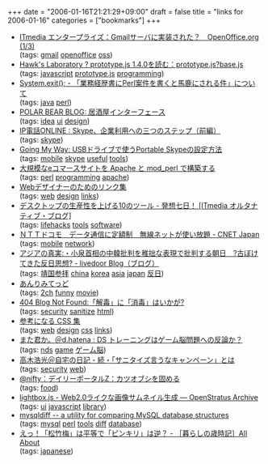 +++
date = "2006-01-16T21:21:29+09:00"
draft = false
title = "links for 2006-01-16"
categories = ["bookmarks"]
+++

<ul>
	<li>
		<div><a href="http://www.itmedia.co.jp/enterprise/articles/0601/13/news027.html">ITmedia エンタープライズ：Gmailサーバに実装された？　OpenOffice.org (1/3)</a></div>
		<div>(tags: <a href="http://del.icio.us/nobu666/gmail">gmail</a> <a href="http://del.icio.us/nobu666/openoffice">openoffice</a> <a href="http://del.icio.us/nobu666/oss">oss</a>)</div>
	</li>
	<li>
		<div><a href="http://blog.hawklab.jp/item-21.html">Hawk's Laboratory ? prototype.js 1.4.0を読む：prototype.js?base.js</a></div>
		<div>(tags: <a href="http://del.icio.us/nobu666/javascript">javascript</a> <a href="http://del.icio.us/nobu666/prototype.js">prototype.js</a> <a href="http://del.icio.us/nobu666/programming">programming</a>)</div>
	</li>
	<li>
		<div><a href="http://jugyo.org/blog/?p=1839">System.exit(); - 「業務経歴書にPerl案件を書くと馬鹿にされる件」について</a></div>
		<div>(tags: <a href="http://del.icio.us/nobu666/java">java</a> <a href="http://del.icio.us/nobu666/perl">perl</a>)</div>
	</li>
	<li>
		<div><a href="http://akihitok.typepad.jp/blog/2006/01/post_68a8.html">POLAR BEAR BLOG: 居酒屋インターフェース</a></div>
		<div>(tags: <a href="http://del.icio.us/nobu666/idea">idea</a> <a href="http://del.icio.us/nobu666/ui">ui</a> <a href="http://del.icio.us/nobu666/design">design</a>)</div>
	</li>
	<li>
		<div><a href="http://itpro.nikkeibp.co.jp/article/DENWA/20060113/227230/">IP電話ONLINE : Skype、企業利用への三つのステップ（前編）</a></div>
		<div>(tags: <a href="http://del.icio.us/nobu666/skype">skype</a>)</div>
	</li>
	<li>
		<div><a href="http://kengo.preston-net.com/archives/002415.shtml">Going My Way: USBドライブで使うPortable Skypeの設定方法</a></div>
		<div>(tags: <a href="http://del.icio.us/nobu666/mobile">mobile</a> <a href="http://del.icio.us/nobu666/skype">skype</a> <a href="http://del.icio.us/nobu666/useful">useful</a> <a href="http://del.icio.us/nobu666/tools">tools</a>)</div>
	</li>
	<li>
		<div><a href="http://bulknews.net/lib/doc-ja/etoys.ja.html">大規模なeコマースサイトを Apache と mod_perl で構築する</a></div>
		<div>(tags: <a href="http://del.icio.us/nobu666/perl">perl</a> <a href="http://del.icio.us/nobu666/programming">programming</a> <a href="http://del.icio.us/nobu666/apache">apache</a>)</div>
	</li>
	<li>
		<div><a href="http://phpspot.org/wst/webshot.php?m=thumb">Webデザイナーのためのリンク集</a></div>
		<div>(tags: <a href="http://del.icio.us/nobu666/web">web</a> <a href="http://del.icio.us/nobu666/design">design</a> <a href="http://del.icio.us/nobu666/links">links</a>)</div>
	</li>
	<li>
		<div><a href="http://blogs.itmedia.co.jp/koji/2005/12/10_fd94.html?ref=atom">デスクトップの生産性を上げる10のツール - 発想七日！ [ITmedia オルタナティブ・ブログ]</a></div>
		<div>(tags: <a href="http://del.icio.us/nobu666/lifehacks">lifehacks</a> <a href="http://del.icio.us/nobu666/tools">tools</a> <a href="http://del.icio.us/nobu666/software">software</a>)</div>
	</li>
	<li>
		<div><a href="http://japan.cnet.com/news/com/story/0,2000047668,20094440,00.htm?ref=rss">ＮＴＴドコモ　データ通信に定額制　無線ネットが使い放題 - CNET Japan</a></div>
		<div>(tags: <a href="http://del.icio.us/nobu666/mobile">mobile</a> <a href="http://del.icio.us/nobu666/network">network</a>)</div>
	</li>
	<li>
		<div><a href="http://blog.livedoor.jp/lancer1/archives/50304176.html">アジアの真実:・小泉首相の中韓批判を稚拙な表現で批判する朝日　?古ぼけてきた反日思想? - livedoor Blog（ブログ）</a></div>
		<div>(tags: <a href="http://del.icio.us/nobu666/靖国参拝">靖国参拝</a> <a href="http://del.icio.us/nobu666/china">china</a> <a href="http://del.icio.us/nobu666/korea">korea</a> <a href="http://del.icio.us/nobu666/asia">asia</a> <a href="http://del.icio.us/nobu666/japan">japan</a> <a href="http://del.icio.us/nobu666/反日">反日</a>)</div>
	</li>
	<li>
		<div><a href="http://unlimi.net/archives/50531923.html">あんりみてっど</a></div>
		<div>(tags: <a href="http://del.icio.us/nobu666/2ch">2ch</a> <a href="http://del.icio.us/nobu666/funny">funny</a> <a href="http://del.icio.us/nobu666/movie">movie</a>)</div>
	</li>
	<li>
		<div><a href="http://blog.livedoor.jp/dankogai/archives/50312120.html">404 Blog Not Found:「解毒」に「消毒」はいかが?</a></div>
		<div>(tags: <a href="http://del.icio.us/nobu666/security">security</a> <a href="http://del.icio.us/nobu666/sanitize">sanitize</a> <a href="http://del.icio.us/nobu666/html">html</a>)</div>
	</li>
	<li>
		<div><a href="http://deztec.jp/design/06/01/15_style.html">参考になる CSS 集</a></div>
		<div>(tags: <a href="http://del.icio.us/nobu666/web">web</a> <a href="http://del.icio.us/nobu666/design">design</a> <a href="http://del.icio.us/nobu666/css">css</a> <a href="http://del.icio.us/nobu666/links">links</a>)</div>
	</li>
	<li>
		<div><a href="http://d.hatena.ne.jp/matakimika/20060114#p2">また君か。＠d.hatena : DS トレーニングはゲーム脳問題への反論か？</a></div>
		<div>(tags: <a href="http://del.icio.us/nobu666/nds">nds</a> <a href="http://del.icio.us/nobu666/game">game</a> <a href="http://del.icio.us/nobu666/ゲーム脳">ゲーム脳</a>)</div>
	</li>
	<li>
		<div><a href="http://takagi-hiromitsu.jp/diary/20060115.html#p01">高木浩光＠自宅の日記 - 続・「サニタイズ言うなキャンペーン」とは</a></div>
		<div>(tags: <a href="http://del.icio.us/nobu666/security">security</a> <a href="http://del.icio.us/nobu666/web">web</a>)</div>
	</li>
	<li>
		<div><a href="http://portal.nifty.com/koneta06/01/16/01/">@nifty：デイリーポータルZ：カツオブシを固める</a></div>
		<div>(tags: <a href="http://del.icio.us/nobu666/food">food</a>)</div>
	</li>
	<li>
		<div><a href="http://openstratus.com/article/52/lightboxjs-web20/">lightbox.js - Web2.0ライクな画像サムネイル生成 ― OpenStratus Archive</a></div>
		<div>(tags: <a href="http://del.icio.us/nobu666/ui">ui</a> <a href="http://del.icio.us/nobu666/javascript">javascript</a> <a href="http://del.icio.us/nobu666/library">library</a>)</div>
	</li>
	<li>
		<div><a href="http://www.adamspiers.org/computing/mysqldiff/">mysqldiff -- a utility for comparing MySQL database structures</a></div>
		<div>(tags: <a href="http://del.icio.us/nobu666/mysql">mysql</a> <a href="http://del.icio.us/nobu666/perl">perl</a> <a href="http://del.icio.us/nobu666/tools">tools</a> <a href="http://del.icio.us/nobu666/diff">diff</a> <a href="http://del.icio.us/nobu666/database">database</a>)</div>
	</li>
	<li>
		<div><a href="http://allabout.co.jp/family/seasonalevent/closeup/CU20060110A/index.htm">えっ！「松竹梅」は平等で「ピンキリ」は逆？ - ［暮らしの歳時記］All About</a></div>
		<div>(tags: <a href="http://del.icio.us/nobu666/japanese">japanese</a>)</div>
	</li>
</ul>

